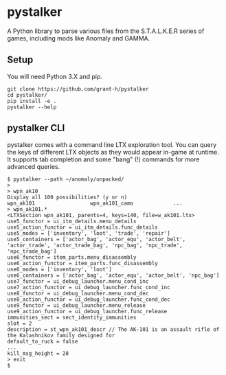 # pystalker

A Python library to parse various files from the S.T.A.L.K.E.R series of games, including mods like Anomaly and GAMMA.

## Setup

You will need Python 3.X and pip.

```
git clone https://github.com/grant-h/pystalker
cd pystalker/
pip install -e .
pystalker --help
```

## pystalker CLI

pystalker comes with a command line LTX exploration tool. You can query the keys of different LTX objects as they would appear in-game at runtime.
It supports tab completion and some "bang" (!) commands for more advanced queries.

```
$ pystalker --path ~/anomaly/unpacked/
>
> wpn_ak10
Display all 100 possibilities? (y or n)
wpn_ak101                  wpn_ak101_camo             ...
> wpn_ak101.*
<LTXSection wpn_ak101, parents=4, keys=140, file=w_ak101.ltx>
use5_functor = ui_itm_details.menu_details
use5_action_functor = ui_itm_details.func_details
use5_modes = ['inventory', 'loot', 'trade', 'repair']
use5_containers = ['actor_bag', 'actor_equ', 'actor_belt', 'actor_trade', 'actor_trade_bag', 'npc_bag', 'npc_trade', 'npc_trade_bag']
use6_functor = item_parts.menu_disassembly
use6_action_functor = item_parts.func_disassembly
use6_modes = ['inventory', 'loot']
use6_containers = ['actor_bag', 'actor_equ', 'actor_belt', 'npc_bag']
use7_functor = ui_debug_launcher.menu_cond_inc
use7_action_functor = ui_debug_launcher.func_cond_inc
use8_functor = ui_debug_launcher.menu_cond_dec
use8_action_functor = ui_debug_launcher.func_cond_dec
use9_functor = ui_debug_launcher.menu_release
use9_action_functor = ui_debug_launcher.func_release
immunities_sect = sect_identity_immunities
slot = 2
description = st_wpn_ak101_descr // The AK-101 is an assault rifle of the Kalashnikov family designed for 
default_to_ruck = false
...
kill_msg_height = 28
> exit
$ 
```
